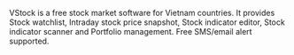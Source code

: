 VStock is a free stock market software for Vietnam countries. It provides Stock watchlist, Intraday stock price snapshot, Stock indicator editor, Stock indicator scanner and Portfolio management. Free SMS/email alert supported. 
